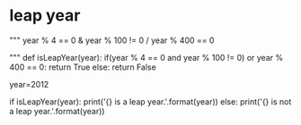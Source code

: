 # leap year 

"""
year % 4 == 0 &
year % 100 != 0 / 
year % 400 == 0

"""
def isLeapYear(year):
  if(year % 4 == 0 and year % 100 != 0) or year % 400 == 0:
    return True 
  else:
     return False 

year=2012

if isLeapYear(year):
  print('{} is a leap year.'.format(year))
else:
  print('{} is not a leap year.'.format(year))
 
